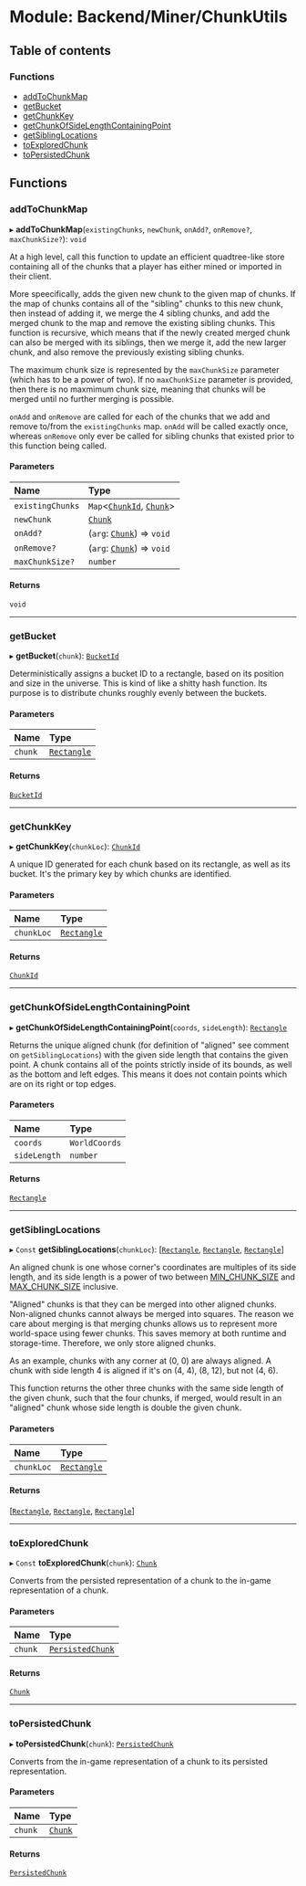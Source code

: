 # Module: Backend/Miner/ChunkUtils

## Table of contents

### Functions

- [addToChunkMap](Backend_Miner_ChunkUtils.md#addtochunkmap)
- [getBucket](Backend_Miner_ChunkUtils.md#getbucket)
- [getChunkKey](Backend_Miner_ChunkUtils.md#getchunkkey)
- [getChunkOfSideLengthContainingPoint](Backend_Miner_ChunkUtils.md#getchunkofsidelengthcontainingpoint)
- [getSiblingLocations](Backend_Miner_ChunkUtils.md#getsiblinglocations)
- [toExploredChunk](Backend_Miner_ChunkUtils.md#toexploredchunk)
- [toPersistedChunk](Backend_Miner_ChunkUtils.md#topersistedchunk)

## Functions

### addToChunkMap

▸ **addToChunkMap**(`existingChunks`, `newChunk`, `onAdd?`, `onRemove?`, `maxChunkSize?`): `void`

At a high level, call this function to update an efficient quadtree-like store containing all of
the chunks that a player has either mined or imported in their client.

More speecifically, adds the given new chunk to the given map of chunks. If the map of chunks
contains all of the "sibling" chunks to this new chunk, then instead of adding it, we merge the 4
sibling chunks, and add the merged chunk to the map and remove the existing sibling chunks. This
function is recursive, which means that if the newly created merged chunk can also be merged with
its siblings, then we merge it, add the new larger chunk, and also remove the previously existing
sibling chunks.

The maximum chunk size is represented by the `maxChunkSize` parameter (which has to be a power of
two). If no `maxChunkSize` parameter is provided, then there is no maxmimum chunk size, meaning
that chunks will be merged until no further merging is possible.

`onAdd` and `onRemove` are called for each of the chunks that we add and remove to/from the
`existingChunks` map. `onAdd` will be called exactly once, whereas `onRemove` only ever be called
for sibling chunks that existed prior to this function being called.

#### Parameters

| Name             | Type                                                                                                                          |
| :--------------- | :---------------------------------------------------------------------------------------------------------------------------- |
| `existingChunks` | `Map`<[`ChunkId`](types_darkforest_api_ChunkStoreTypes.md#chunkid), [`Chunk`](../classes/types_global_GlobalTypes.Chunk.md)\> |
| `newChunk`       | [`Chunk`](../classes/types_global_GlobalTypes.Chunk.md)                                                                       |
| `onAdd?`         | (`arg`: [`Chunk`](../classes/types_global_GlobalTypes.Chunk.md)) => `void`                                                    |
| `onRemove?`      | (`arg`: [`Chunk`](../classes/types_global_GlobalTypes.Chunk.md)) => `void`                                                    |
| `maxChunkSize?`  | `number`                                                                                                                      |

#### Returns

`void`

---

### getBucket

▸ **getBucket**(`chunk`): [`BucketId`](types_darkforest_api_ChunkStoreTypes.md#bucketid)

Deterministically assigns a bucket ID to a rectangle, based on its position and size in the
universe. This is kind of like a shitty hash function. Its purpose is to distribute chunks
roughly evenly between the buckets.

#### Parameters

| Name    | Type                                                               |
| :------ | :----------------------------------------------------------------- |
| `chunk` | [`Rectangle`](../interfaces/types_global_GlobalTypes.Rectangle.md) |

#### Returns

[`BucketId`](types_darkforest_api_ChunkStoreTypes.md#bucketid)

---

### getChunkKey

▸ **getChunkKey**(`chunkLoc`): [`ChunkId`](types_darkforest_api_ChunkStoreTypes.md#chunkid)

A unique ID generated for each chunk based on its rectangle, as well as its bucket. It's the
primary key by which chunks are identified.

#### Parameters

| Name       | Type                                                               |
| :--------- | :----------------------------------------------------------------- |
| `chunkLoc` | [`Rectangle`](../interfaces/types_global_GlobalTypes.Rectangle.md) |

#### Returns

[`ChunkId`](types_darkforest_api_ChunkStoreTypes.md#chunkid)

---

### getChunkOfSideLengthContainingPoint

▸ **getChunkOfSideLengthContainingPoint**(`coords`, `sideLength`): [`Rectangle`](../interfaces/types_global_GlobalTypes.Rectangle.md)

Returns the unique aligned chunk (for definition of "aligned" see comment on
`getSiblingLocations`) with the given side length that contains the given point. A chunk contains
all of the points strictly inside of its bounds, as well as the bottom and left edges. This means
it does not contain points which are on its right or top edges.

#### Parameters

| Name         | Type          |
| :----------- | :------------ |
| `coords`     | `WorldCoords` |
| `sideLength` | `number`      |

#### Returns

[`Rectangle`](../interfaces/types_global_GlobalTypes.Rectangle.md)

---

### getSiblingLocations

▸ `Const` **getSiblingLocations**(`chunkLoc`): [[`Rectangle`](../interfaces/types_global_GlobalTypes.Rectangle.md), [`Rectangle`](../interfaces/types_global_GlobalTypes.Rectangle.md), [`Rectangle`](../interfaces/types_global_GlobalTypes.Rectangle.md)]

An aligned chunk is one whose corner's coordinates are multiples of its side length, and its side
length is a power of two between [MIN_CHUNK_SIZE](Frontend_Utils_constants.md#min_chunk_size) and [MAX_CHUNK_SIZE](Frontend_Utils_constants.md#max_chunk_size) inclusive.

"Aligned" chunks is that they can be merged into other aligned chunks. Non-aligned chunks cannot
always be merged into squares. The reason we care about merging is that merging chunks allows us
to represent more world-space using fewer chunks. This saves memory at both runtime and
storage-time. Therefore, we only store aligned chunks.

As an example, chunks with any corner at (0, 0) are always aligned. A chunk with side length 4 is
aligned if it's on (4, 4), (8, 12), but not (4, 6).

This function returns the other three chunks with the same side length of the given chunk, such
that the four chunks, if merged, would result in an "aligned" chunk whose side length is double
the given chunk.

#### Parameters

| Name       | Type                                                               |
| :--------- | :----------------------------------------------------------------- |
| `chunkLoc` | [`Rectangle`](../interfaces/types_global_GlobalTypes.Rectangle.md) |

#### Returns

[[`Rectangle`](../interfaces/types_global_GlobalTypes.Rectangle.md), [`Rectangle`](../interfaces/types_global_GlobalTypes.Rectangle.md), [`Rectangle`](../interfaces/types_global_GlobalTypes.Rectangle.md)]

---

### toExploredChunk

▸ `Const` **toExploredChunk**(`chunk`): [`Chunk`](../classes/types_global_GlobalTypes.Chunk.md)

Converts from the persisted representation of a chunk to the in-game representation of a chunk.

#### Parameters

| Name    | Type                                                                                     |
| :------ | :--------------------------------------------------------------------------------------- |
| `chunk` | [`PersistedChunk`](../interfaces/types_darkforest_api_ChunkStoreTypes.PersistedChunk.md) |

#### Returns

[`Chunk`](../classes/types_global_GlobalTypes.Chunk.md)

---

### toPersistedChunk

▸ **toPersistedChunk**(`chunk`): [`PersistedChunk`](../interfaces/types_darkforest_api_ChunkStoreTypes.PersistedChunk.md)

Converts from the in-game representation of a chunk to its persisted representation.

#### Parameters

| Name    | Type                                                    |
| :------ | :------------------------------------------------------ |
| `chunk` | [`Chunk`](../classes/types_global_GlobalTypes.Chunk.md) |

#### Returns

[`PersistedChunk`](../interfaces/types_darkforest_api_ChunkStoreTypes.PersistedChunk.md)
